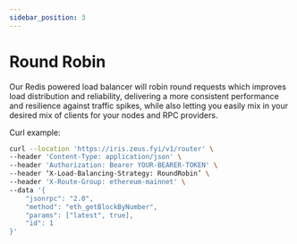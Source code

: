 ```yaml
---
sidebar_position: 3
---
```


# Round Robin

Our Redis powered load balancer will robin round requests which improves load distribution and reliability,
delivering a more consistent performance and resilience against traffic spikes, while also letting you easily
mix in your desired mix of clients for your nodes and RPC providers.

Curl example:
```sh
curl --location 'https://iris.zeus.fyi/v1/router' \
--header 'Content-Type: application/json' \
--header 'Authorization: Bearer YOUR-BEARER-TOKEN' \
--header ‘X-Load-Balancing-Strategy: RoundRobin’ \
--header 'X-Route-Group: ethereum-mainnet' \
--data '{
    "jsonrpc": "2.0",
    "method": "eth_getBlockByNumber",
    "params": ["latest", true],
    "id": 1
}'
```